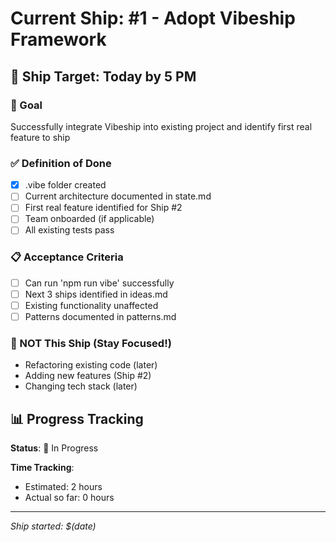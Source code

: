 # Current Ship: #1 - Adopt Vibeship Framework

## 🚢 Ship Target: Today by 5 PM

### 🎯 Goal
Successfully integrate Vibeship into existing project and identify first real feature to ship

### ✅ Definition of Done
- [x] .vibe folder created
- [ ] Current architecture documented in state.md
- [ ] First real feature identified for Ship #2
- [ ] Team onboarded (if applicable)
- [ ] All existing tests pass

### 📋 Acceptance Criteria
- [ ] Can run 'npm run vibe' successfully
- [ ] Next 3 ships identified in ideas.md
- [ ] Existing functionality unaffected
- [ ] Patterns documented in patterns.md

### 🚫 NOT This Ship (Stay Focused!)
- Refactoring existing code (later)
- Adding new features (Ship #2)
- Changing tech stack (later)

## 📊 Progress Tracking

**Status**: 🚧 In Progress

**Time Tracking**:
- Estimated: 2 hours
- Actual so far: 0 hours

---

*Ship started: $(date)*
